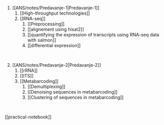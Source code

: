 1. [[ANS/notes/Predavanje-1|Predavanje-1]]
	1. [[High-throughput technologies]]
	2. [[RNA-seq]]
		1. [[Preprocessing]]
		2. [[alignement using hisat2]]
		3. [[quantifying the expression of transcripts using RNA-seq data with salmon]]
		4. [[differential expression]]

<br>

2. [[ANS/notes/Predavanje-2|Predavanje-2]]
	1. [[rRNA]]
	2. [[ITS]]
	3. [[Metabarcoding]]
		1. [[Demultiplexing]]
		2. [[Denoising sequences in metabarcoding]]
		3. [[Clustering of sequences in metabarcoding]]

<br>

[[practical-notebook]]